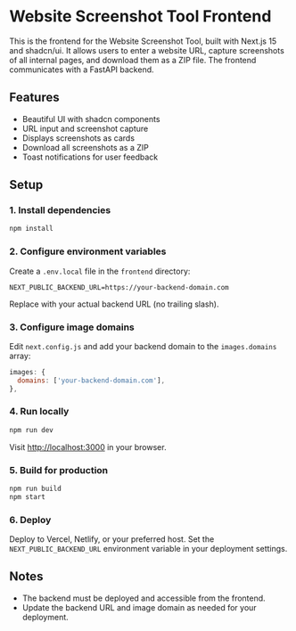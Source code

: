 # Website Screenshot Tool Frontend

This is the frontend for the Website Screenshot Tool, built with Next.js 15 and shadcn/ui. It allows users to enter a website URL, capture screenshots of all internal pages, and download them as a ZIP file. The frontend communicates with a FastAPI backend.

## Features
- Beautiful UI with shadcn components
- URL input and screenshot capture
- Displays screenshots as cards
- Download all screenshots as a ZIP
- Toast notifications for user feedback

## Setup

### 1. Install dependencies
```bash
npm install
```

### 2. Configure environment variables
Create a `.env.local` file in the `frontend` directory:
```env
NEXT_PUBLIC_BACKEND_URL=https://your-backend-domain.com
```
Replace with your actual backend URL (no trailing slash).

### 3. Configure image domains
Edit `next.config.js` and add your backend domain to the `images.domains` array:
```js
images: {
  domains: ['your-backend-domain.com'],
},
```

### 4. Run locally
```bash
npm run dev
```
Visit [http://localhost:3000](http://localhost:3000) in your browser.

### 5. Build for production
```bash
npm run build
npm start
```

### 6. Deploy
Deploy to Vercel, Netlify, or your preferred host. Set the `NEXT_PUBLIC_BACKEND_URL` environment variable in your deployment settings.

## Notes
- The backend must be deployed and accessible from the frontend.
- Update the backend URL and image domain as needed for your deployment.
